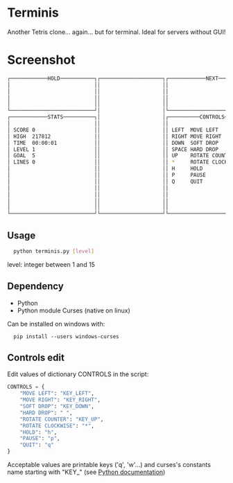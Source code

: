 # Terminis
Another Tetris clone... again... but for terminal. Ideal for servers without GUI!

# Screenshot
```bash
┌────────────HOLD───────────┐┌────────────────────┐┌────────────NEXT───────────┐
│                           ││                    ││                           │
│                           ││                    ││                           │
│                           ││                    ││                           │
│                           ││                    ││                           │
└───────────────────────────┘│                    │└───────────────────────────┘
┌────────────STATS──────────┐│                    │┌──────────CONTROLS─────────┐
│                           ││                    ││                           │
│ SCORE 0                   ││                    ││ LEFT  MOVE LEFT           │
│ HIGH  217812              ││                    ││ RIGHT MOVE RIGHT          │
│ TIME  00:00:01            ││                    ││ DOWN  SOFT DROP           │
│ LEVEL 1                   ││                    ││ SPACE HARD DROP           │
│ GOAL  5                   ││                    ││ UP    ROTATE COUNTER      │
│ LINES 0                   ││                    ││ *     ROTATE CLOCKWISE    │
│                           ││                    ││ H     HOLD                │
│                           ││                    ││ P     PAUSE               │
│                           ││                    ││ Q     QUIT                │
│                           ││                    ││                           │
│                           ││                    ││                           │
│                           ││                    ││                           │
│                           ││                    ││                           │
└───────────────────────────┘└────────────────────┘└───────────────────────────┘
```

## Usage
```bash
  python terminis.py [level]
```
  level: integer between 1 and 15
  
## Dependency
* Python
* Python module Curses (native on linux)

Can be installed on windows with:
```batch
  pip install --users windows-curses
```

## Controls edit
Edit values of dictionary CONTROLS in the script:
```python
CONTROLS = {
    "MOVE LEFT": "KEY_LEFT",
    "MOVE RIGHT": "KEY_RIGHT",
    "SOFT DROP": "KEY_DOWN",
    "HARD DROP": " ",
    "ROTATE COUNTER": "KEY_UP",
    "ROTATE CLOCKWISE": "*",
    "HOLD": "h",
    "PAUSE": "p",
    "QUIT": "q"
}
```
Acceptable values are printable keys ('q', 'w'...) and curses's constants name starting with "KEY_" (see [Python documentation](https://docs.python.org/3/library/curses.html?highlight=curses#constants))
